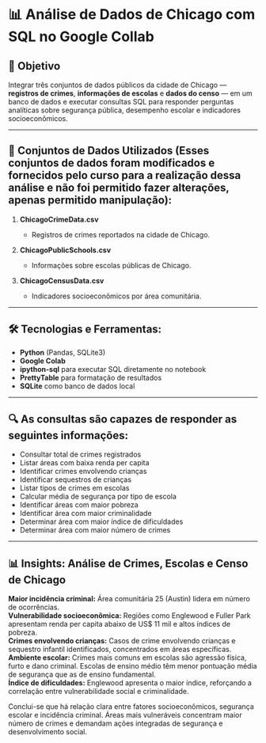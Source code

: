 
# 📊 Análise de Dados de Chicago com SQL no Google Collab

## 🎯 Objetivo
Integrar três conjuntos de dados públicos da cidade de Chicago — **registros de crimes**, **informações de escolas** e **dados do censo** — em um banco de dados e executar consultas SQL para responder perguntas analíticas sobre segurança pública, desempenho escolar e indicadores socioeconômicos.

---

## 📂 Conjuntos de Dados Utilizados (Esses conjuntos de dados foram modificados e fornecidos pelo curso para a realização dessa análise e não foi permitido fazer alterações, apenas permitido manipulação):
1. **ChicagoCrimeData.csv**  
   - Registros de crimes reportados na cidade de Chicago.

2. **ChicagoPublicSchools.csv**  
   - Informações sobre escolas públicas de Chicago.

3. **ChicagoCensusData.csv**  
   - Indicadores socioeconômicos por área comunitária.

---

## 🛠️ Tecnologias e Ferramentas:
- **Python** (Pandas, SQLite3)
- **Google Colab**
- **ipython-sql** para executar SQL diretamente no notebook
- **PrettyTable** para formatação de resultados
- **SQLite** como banco de dados local

---

## 🔍 As consultas são capazes de responder as seguintes informações:
 - Consultar total de crimes registrados
 - Listar áreas com baixa renda per capita 
 - Identificar crimes envolvendo crianças 
 - Identificar sequestros de crianças 
 - Listar tipos de crimes em escolas
 - Calcular média de segurança por tipo de escola
 - Identificar áreas com maior pobreza 
 - Identificar área com maior criminalidade 
 - Determinar área com maior índice de dificuldades 
 - Determinar área com maior número de crimes 

---

## 📊 Insights: Análise de Crimes, Escolas e Censo de Chicago

**Maior incidência criminal:** Área comunitária 25 (Austin) lidera em número de ocorrências.  
**Vulnerabilidade socioeconômica:** Regiões como Englewood e Fuller Park apresentam renda per capita abaixo de US$ 11 mil e altos índices de pobreza.  
**Crimes envolvendo crianças:** Casos de crime envolvendo crianças e sequestro infantil identificados, concentrados em áreas específicas.  
**Ambiente escolar:** Crimes mais comuns em escolas são agressão física, furto e dano criminal. Escolas de ensino médio têm menor pontuação média de segurança que as de ensino fundamental.  
**Índice de dificuldades:** Englewood apresenta o maior índice, reforçando a correlação entre vulnerabilidade social e criminalidade.  

Conclui-se que há relação clara entre fatores socioeconômicos, segurança escolar e incidência criminal. Áreas mais vulneráveis concentram maior número de crimes e demandam ações integradas de segurança e desenvolvimento social.

